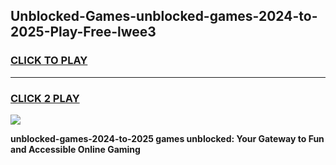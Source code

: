 
## Unblocked-Games-unblocked-games-2024-to-2025-Play-Free-lwee3
<h3>
<a href="https://premium76.site?title=unblocked-games-2024-to-2025&ref=18A1">CLICK TO PLAY</a></h3>
<hr>

<h3>
<a href="https://premium76.site?title=unblocked-games-2024-to-2025&ref=18A1">CLICK 2 PLAY</a>
  
</h3>

<a href="https://premium76.site?title=unblocked-games-2024-to-2025&ref=18A1"><img src="https://clearcache.store/games.png"></a>


**unblocked-games-2024-to-2025 games unblocked: Your Gateway to Fun and Accessible Online Gaming**
